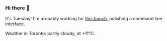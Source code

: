 ### Hi there :wave:

It's Tuesday! I'm probably working for [this bunch](https://github.com/kohofinancial), polishing a command line interface.

Weather in Toronto: partly cloudy, at +11°C.
